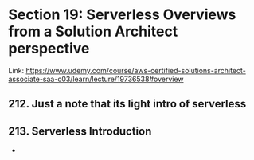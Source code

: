 # Section 19: Serverless Overviews from a Solution Architect perspective
Link: https://www.udemy.com/course/aws-certified-solutions-architect-associate-saa-c03/learn/lecture/19736538#overview

## 212. Just a note that its light intro of serverless

## 213. Serverless Introduction
-
